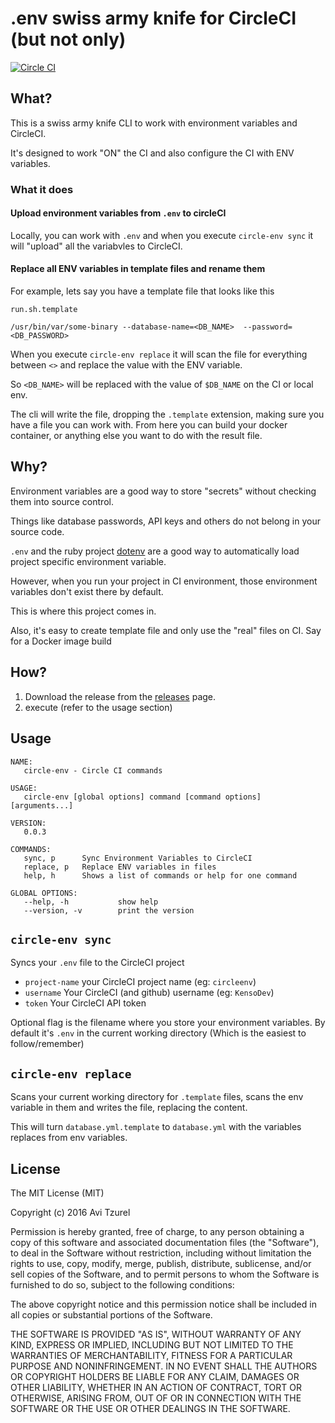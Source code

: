 # .env swiss army knife for CircleCI (but not only)

[![Circle CI](https://circleci.com/gh/KensoDev/circleenv/tree/master.svg?style=svg)](https://circleci.com/gh/KensoDev/circleenv/tree/master)

## What?

This is a swiss army knife CLI to work with environment variables and CircleCI.

It's designed to work "ON" the CI and also configure the CI with ENV variables.

### What it does

#### Upload environment variables from `.env` to circleCI

Locally, you can work with `.env` and when you execute `circle-env sync` it will "upload" all the variabvles to CircleCI.

#### Replace all ENV variables in template files and rename them

For example, lets say you have a template file that looks like this

`run.sh.template`

```
/usr/bin/var/some-binary --database-name=<DB_NAME>  --password=<DB_PASSWORD>
```

When you execute `circle-env replace` it will scan the file for everything between `<>` and replace the value with the ENV variable.

So `<DB_NAME>` will be replaced with the value of `$DB_NAME` on the CI or local env.

The cli will write the file, dropping the `.template` extension, making sure you have a file you can work with. From here you can build your docker container, or anything else you want to do with the result file.

## Why?

Environment variables are a good way to store "secrets" without checking them
into source control.

Things like database passwords, API keys and others do not belong in your
source code.

`.env` and the ruby project [dotenv](https://github.com/bkeepers/dotenv) are a
good way to automatically load project specific environment variable.

However, when you run your project in CI environment, those environment
variables don't exist there by default.

This is where this project comes in.

Also, it's easy to create template file and only use the "real" files on CI. Say for a Docker image build

## How?

1. Download the release from the [releases](https://github.com/KensoDev/circleenv/releases) page.
2. execute (refer to the usage section)

## Usage

```
NAME:
   circle-env - Circle CI commands

USAGE:
   circle-env [global options] command [command options] [arguments...]

VERSION:
   0.0.3

COMMANDS:
   sync, p      Sync Environment Variables to CircleCI
   replace, p   Replace ENV variables in files
   help, h      Shows a list of commands or help for one command

GLOBAL OPTIONS:
   --help, -h           show help
   --version, -v        print the version

```

## `circle-env sync`

Syncs your `.env` file to the CircleCI project

* `project-name` your CircleCI project name (eg: `circleenv`)
* `username` Your CircleCI (and github) username (eg: `KensoDev`)
* `token` Your CircleCI API token

Optional flag is the filename where you store your environment variables. By
default it's `.env` in the current working directory (Which is the easiest to
follow/remember)

## `circle-env replace`

Scans your current working directory for `.template` files, scans the env variable in them and writes the file, replacing the content.

This will turn `database.yml.template` to `database.yml` with the variables replaces from env variables.

## License

The MIT License (MIT)

Copyright (c) 2016 Avi Tzurel

Permission is hereby granted, free of charge, to any person obtaining a copy
of this software and associated documentation files (the "Software"), to deal
in the Software without restriction, including without limitation the rights
to use, copy, modify, merge, publish, distribute, sublicense, and/or sell
copies of the Software, and to permit persons to whom the Software is
furnished to do so, subject to the following conditions:

The above copyright notice and this permission notice shall be included in all
copies or substantial portions of the Software.

THE SOFTWARE IS PROVIDED "AS IS", WITHOUT WARRANTY OF ANY KIND, EXPRESS OR
IMPLIED, INCLUDING BUT NOT LIMITED TO THE WARRANTIES OF MERCHANTABILITY,
FITNESS FOR A PARTICULAR PURPOSE AND NONINFRINGEMENT. IN NO EVENT SHALL THE
AUTHORS OR COPYRIGHT HOLDERS BE LIABLE FOR ANY CLAIM, DAMAGES OR OTHER
LIABILITY, WHETHER IN AN ACTION OF CONTRACT, TORT OR OTHERWISE, ARISING FROM,
OUT OF OR IN CONNECTION WITH THE SOFTWARE OR THE USE OR OTHER DEALINGS IN THE
SOFTWARE.